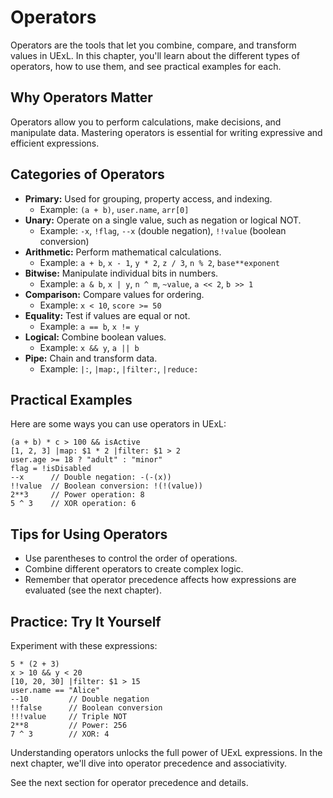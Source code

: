 # Operators

Operators are the tools that let you combine, compare, and transform values in UExL. In this chapter, you'll learn about the different types of operators, how to use them, and see practical examples for each.

## Why Operators Matter
Operators allow you to perform calculations, make decisions, and manipulate data. Mastering operators is essential for writing expressive and efficient expressions.

## Categories of Operators
- **Primary:** Used for grouping, property access, and indexing.
  - Example: `(a + b)`, `user.name`, `arr[0]`
- **Unary:** Operate on a single value, such as negation or logical NOT.
  - Example: `-x`, `!flag`, `--x` (double negation), `!!value` (boolean conversion)
- **Arithmetic:** Perform mathematical calculations.
  - Example: `a + b`, `x - 1`, `y * 2`, `z / 3`, `n % 2`, `base**exponent`
- **Bitwise:** Manipulate individual bits in numbers.
  - Example: `a & b`, `x | y`, `n ^ m`, `~value`, `a << 2`, `b >> 1`
- **Comparison:** Compare values for ordering.
  - Example: `x < 10`, `score >= 50`
- **Equality:** Test if values are equal or not.
  - Example: `a == b`, `x != y`
- **Logical:** Combine boolean values.
  - Example: `x && y`, `a || b`
- **Pipe:** Chain and transform data.
  - Example: `|:`, `|map:`, `|filter:`, `|reduce:`

## Practical Examples
Here are some ways you can use operators in UExL:
```
(a + b) * c > 100 && isActive
[1, 2, 3] |map: $1 * 2 |filter: $1 > 2
user.age >= 18 ? "adult" : "minor"
flag = !isDisabled
--x      // Double negation: -(-(x))
!!value  // Boolean conversion: !(!(value))
2**3     // Power operation: 8
5 ^ 3    // XOR operation: 6
```

## Tips for Using Operators
- Use parentheses to control the order of operations.
- Combine different operators to create complex logic.
- Remember that operator precedence affects how expressions are evaluated (see the next chapter).

## Practice: Try It Yourself
Experiment with these expressions:
```
5 * (2 + 3)
x > 10 && y < 20
[10, 20, 30] |filter: $1 > 15
user.name == "Alice"
--10         // Double negation
!!false      // Boolean conversion
!!!value     // Triple NOT
2**8         // Power: 256
7 ^ 3        // XOR: 4
```

Understanding operators unlocks the full power of UExL expressions. In the next chapter, we'll dive into operator precedence and associativity.

See the next section for operator precedence and details.